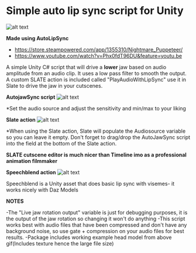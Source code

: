 # Simple auto lip sync script for Unity

![alt text](https://media.giphy.com/media/cilORnhbi89xYPT2zK/source.gif)

**Made using AutoLipSync**
* https://store.steampowered.com/app/1355310/Nightmare_Puppeteer/
* https://www.youtube.com/watch?v=Phx0fdT96DU&feature=youtu.be



A simple Unity C# script that will drive a **lower** jaw based on audio amplitude from an audio clip. It uses a low pass filter to smooth the output.
A custom SLATE action is included called "PlayAudioWithLipSync" use it in Slate to drive the jaw in your cutscenes.

**AutojawSync script**
![alt text](https://i.imgur.com/IHqKOtn.png)

*Set the audio source and adjust the sensitivity and min/max to your liking

**Slate action**
![alt text](https://i.imgur.com/wwKUoYp.png)

*When using the Slate action, Slate will populate the Audiosource variable so you can leave it empty. Don't forget to drag/drop the AutoJawSync script into the field at the bottom of the Slate action.

**SLATE cutscene editor is much nicer than Timeline imo as a professional animation filmmaker**

**Speechblend action**
![alt text](https://i.imgur.com/QWGC7Xc.png)

Speechblend is a Unity asset that does basic lip sync with visemes- it works nicely with Daz Models

**NOTES**

-The "Live jaw rotation output" variable is just for debugging purposes, it is the output of the jaw rotation so changing it won't do anything
-This script works best with audio files that have been compressed and don't have any background noise, so use gate + compression on your audio files for best results.
-Package includes working example head model from above gif(Includes texture hence the large file size)
